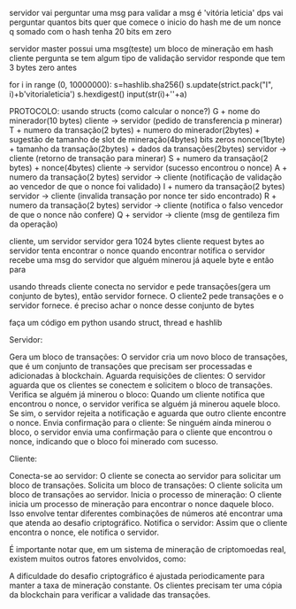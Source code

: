 servidor vai perguntar uma msg para validar a msg é 'vitória leticia'
dps vai perguntar quantos bits quer que comece o inicio do hash
me de um nonce q somado com o hash tenha 20 bits em zero

servidor master possui uma msg(teste) um bloco de mineração em hash
cliente pergunta se tem algum tipo de validação
servidor responde que tem 3 bytes zero antes

for i in range (0, 10000000):
  s=hashlib.sha256()
  s.update(strict.pack("I", i)+b'vitorialeticia')
  s.hexdigest()
  input(str(i)+''+a)


PROTOCOLO: usando structs (como calcular o nonce?)
G + nome do minerador(10 bytes)   cliente -> servidor (pedido de transferencia p minerar)
T + numero da transação(2 bytes) + numero do minerador(2bytes) + sugestão de tamanho de slot de mineração(4bytes) bits zeros nonce(1byte) + tamanho da transação(2bytes) + dados da transações(2bytes)  servidor -> cliente  (retorno de transação para minerar)
S + numero da transação(2 bytes) + nonce(4bytes)  cliente -> servidor (sucesso encontrou o nonce)
A + numero da transação(2 bytes)  servidor -> cliente (notificação de validação ao vencedor de que o nonce foi validado)
I + numero da transação(2 bytes)  servidor -> cliente (invalida transação por nonce ter sido encontrado)
R + numero da transação(2 bytes)  servidor -> cliente (notifica o falso vencedor de que o nonce não confere)
Q + servidor -> cliente (msg de gentileza fim da operação)

cliente, um servidor
servidor gera 1024 bytes 
cliente request bytes ao servidor
tenta encontrar o nonce
quando encontrar notifica o servidor
recebe uma msg do servidor que alguém minerou já aquele byte e então para


usando threads cliente conecta no servidor e pede transações(gera um conjunto de bytes), então servidor fornece. O cliente2 pede transações e o servidor fornece. é preciso achar o nonce desse conjunto de bytes



faça um código em python usando struct, thread e hashlib

Servidor:

Gera um bloco de transações: O servidor cria um novo bloco de transações, que é um conjunto de transações que precisam ser processadas e adicionadas à blockchain.
Aguarda requisições de clientes: O servidor aguarda que os clientes se conectem e solicitem o bloco de transações.
Verifica se alguém já minerou o bloco: Quando um cliente notifica que encontrou o nonce, o servidor verifica se alguém já minerou aquele bloco. Se sim, o servidor rejeita a notificação e aguarda que outro cliente encontre o nonce.
Envia confirmação para o cliente: Se ninguém ainda minerou o bloco, o servidor envia uma confirmação para o cliente que encontrou o nonce, indicando que o bloco foi minerado com sucesso.

Cliente:

Conecta-se ao servidor: O cliente se conecta ao servidor para solicitar um bloco de transações.
Solicita um bloco de transações: O cliente solicita um bloco de transações ao servidor.
Inicia o processo de mineração: O cliente inicia um processo de mineração para encontrar o nonce daquele bloco. Isso envolve tentar diferentes combinações de números até encontrar uma que atenda ao desafio criptográfico.
Notifica o servidor: Assim que o cliente encontra o nonce, ele notifica o servidor.



É importante notar que, em um sistema de mineração de criptomoedas real, existem muitos outros fatores envolvidos, como:

A dificuldade do desafio criptográfico é ajustada periodicamente para manter a taxa de mineração constante.
Os clientes precisam ter uma cópia da blockchain para verificar a validade das transações.
